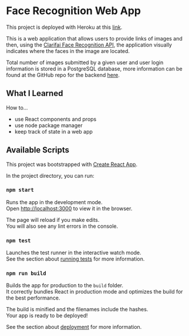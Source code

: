
# Face Recognition Web App

This project is deployed with Heroku at this [link](https://frontend-face-recognition.herokuapp.com/).

This is a web application that allows users to provide links of images
and then, using the [Clarifai Face Recognition API](https://clarifai.com/models/face-detection-image-recognition-model-a403429f2ddf4b49b307e318f00e528b-detection),
the application visually indicates where the faces in the image are located.

Total number of images submitted by a given user and user login information is 
stored in a PostgreSQL database, more information can be found at the GitHub repo
for the backend [here](https://github.com/AustinMoninger/face-recognition-backend).

## What I Learned

How to...

* use React components and props
* use node package manager
* keep track of state in a web app

## Available Scripts

This project was bootstrapped with [Create React App](https://github.com/facebook/create-react-app).

In the project directory, you can run:

### `npm start`

Runs the app in the development mode.<br>
Open [http://localhost:3000](http://localhost:3000) to view it in the browser.

The page will reload if you make edits.<br>
You will also see any lint errors in the console.

### `npm test`

Launches the test runner in the interactive watch mode.<br>
See the section about [running tests](https://facebook.github.io/create-react-app/docs/running-tests) for more information.

### `npm run build`

Builds the app for production to the `build` folder.<br>
It correctly bundles React in production mode and optimizes the build for the best performance.

The build is minified and the filenames include the hashes.<br>
Your app is ready to be deployed!

See the section about [deployment](https://facebook.github.io/create-react-app/docs/deployment) for more information.

